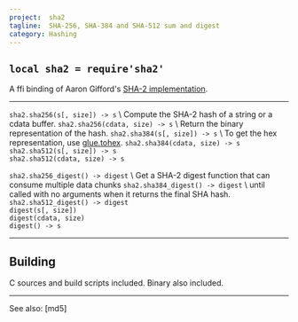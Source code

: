 ```yaml
---
project:  sha2
tagline:  SHA-256, SHA-384 and SHA-512 sum and digest
category: Hashing
---
```


## `local sha2 = require'sha2'`

A ffi binding of Aaron Gifford's [SHA-2 implementation][sha2 lib].

----------------------------------- -----------------------------------
`sha2.sha256(s[, size]) -> s`   \   Compute the SHA-2 hash of a string or a cdata buffer.
`sha2.sha256(cdata, size) -> s` \   Return the  binary representation of the hash.
`sha2.sha384(s[, size]) -> s`   \   To get the hex representation, use [glue.tohex].
`sha2.sha384(cdata, size) -> s` \
`sha2.sha512(s[, size]) -> s`   \
`sha2.sha512(cdata, size) -> s`

`sha2.sha256_digest() -> digest` \  Get a SHA-2 digest function that can consume multiple data chunks
`sha2.sha384_digest() -> digest` \  until called with no arguments when it returns the final SHA hash.
`sha2.sha512_digest() -> digest` \
`digest(s[, size])`              \
`digest(cdata, size)`            \
`digest() -> s`

----------------------------------- -----------------------------------

## Building

C sources and build scripts included. Binary also included.

----
See also: [md5]

[glue.tohex]: glue.html#tohex

[sha2 lib]:   http://www.aarongifford.com/computers/sha.html
